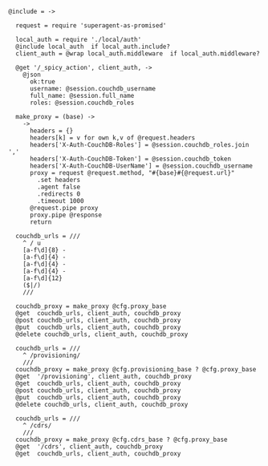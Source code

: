     @include = ->

      request = require 'superagent-as-promised'

      local_auth = require './local/auth'
      @include local_auth  if local_auth.include?
      client_auth = @wrap local_auth.middleware  if local_auth.middleware?

      @get '/_spicy_action', client_auth, ->
        @json
          ok:true
          username: @session.couchdb_username
          full_name: @session.full_name
          roles: @session.couchdb_roles

      make_proxy = (base) ->
        ->
          headers = {}
          headers[k] = v for own k,v of @request.headers
          headers['X-Auth-CouchDB-Roles'] = @session.couchdb_roles.join ','
          headers['X-Auth-CouchDB-Token'] = @session.couchdb_token
          headers['X-Auth-CouchDB-UserName'] = @session.couchdb_username
          proxy = request @request.method, "#{base}#{@request.url}"
            .set headers
            .agent false
            .redirects 0
            .timeout 1000
          @request.pipe proxy
          proxy.pipe @response
          return

      couchdb_urls = ///
        ^ / u
        [a-f\d]{8} -
        [a-f\d]{4} -
        [a-f\d]{4} -
        [a-f\d]{4} -
        [a-f\d]{12}
        ($|/)
        ///

      couchdb_proxy = make_proxy @cfg.proxy_base
      @get  couchdb_urls, client_auth, couchdb_proxy
      @post couchdb_urls, client_auth, couchdb_proxy
      @put  couchdb_urls, client_auth, couchdb_proxy
      @delete couchdb_urls, client_auth, couchdb_proxy

      couchdb_urls = ///
        ^ /provisioning/
        ///
      couchdb_proxy = make_proxy @cfg.provisioning_base ? @cfg.proxy_base
      @get  '/provisioning', client_auth, couchdb_proxy
      @get  couchdb_urls, client_auth, couchdb_proxy
      @post couchdb_urls, client_auth, couchdb_proxy
      @put  couchdb_urls, client_auth, couchdb_proxy
      @delete couchdb_urls, client_auth, couchdb_proxy

      couchdb_urls = ///
        ^ /cdrs/
        ///
      couchdb_proxy = make_proxy @cfg.cdrs_base ? @cfg.proxy_base
      @get  '/cdrs', client_auth, couchdb_proxy
      @get  couchdb_urls, client_auth, couchdb_proxy
